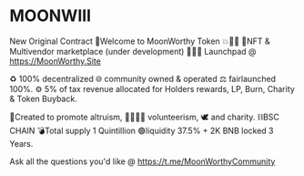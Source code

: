 # MOONWIII
New Original Contract 
📌Welcome to MoonWorthy Token 💥🚀🌝 🔹NFT & Multivendor marketplace (under development) 🔹💥🚀 Launchpad @ https://MoonWorthy.Site

♻️ 100% decentralized 🌐 community owned & operated ⚖️ fairlaunched 100%. ⚙️ 5% of tax revenue allocated for Holders rewards, LP, Burn, Charity & Token Buyback.

🔋Created to promote altruism, 👨‍👩‍👦‍👦 volunteerism, 🕊 and charity. ⛓BSC CHAIN 💣Total supply 1 Quintillion 🟢liquidity 37.5% + 2K BNB locked 3 Years.

Ask all the questions you'd like @ https://t.me/MoonWorthyCommunity
